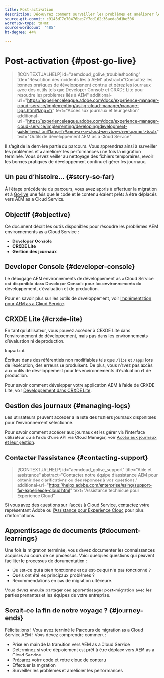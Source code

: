 ```yaml
---
title: Post-activation
description: Découvrez comment surveiller les problèmes et améliorer les performances
source-git-commit: c9143d77e70476beb7f7dd162c36aeda8d1be506
workflow-type: tm+mt
source-wordcount: '485'
ht-degree: 44%

---
```



# Post-activation {#post-go-live}

>[!CONTEXTUALHELP]
>id="aemcloud_golive_troubleshooting"
>title="Résolution des incidents liés à AEM"
>abstract="Consultez les bonnes pratiques de développement continu et gérez les journaux avec des outils tels que Developer Console et CRXDE Lite pour résoudre les problèmes liés à AEM"
>additional-url="https://experienceleague.adobe.com/docs/experience-manager-cloud-service/implementing/using-cloud-manager/manage-logs.html?lang=fr" text="Accès aux journaux et leur gestion"
>additional-url="https://experienceleague.adobe.com/docs/experience-manager-cloud-service/implementing/developing/development-guidelines.html?lang=fr#aem-as-a-cloud-service-development-tools" text="Outils de développement AEM as a Cloud Service"

Il s’agit de la dernière partie du parcours. Vous apprendrez ainsi à surveiller les problèmes et à améliorer les performances une fois la migration terminée. Vous devez veiller au nettoyage des fichiers temporaires, revoir les bonnes pratiques de développement continu et gérer les journaux.

## Un peu d’histoire...  {#story-so-far}

À l’étape précédente du parcours, vous avez appris à effectuer la migration et à [Go-live](/help/journey-migration/go-live.md) une fois que le code et le contenu étaient prêts à être déplacés vers AEM as a Cloud Service.

## Objectif {#objective}

Ce document décrit les outils disponibles pour résoudre les problèmes AEM environnements as a Cloud Service :

* **Developer Console**
* **CRXDE Lite**
* **Gestion des journaux**

## Developer Console {#developer-console}

Le débogage AEM environnements de développement as a Cloud Service est disponible dans Developer Console pour les environnements de développement, d’évaluation et de production.

Pour en savoir plus sur les outils de développement, voir [Implémentation pour AEM as a Cloud Service](/help/implementing/developing/introduction/development-guidelines.md#aem-as-a-cloud-service-development-tools).

## CRXDE Lite {#crxde-lite}

En tant qu’utilisateur, vous pouvez accéder à CRXDE Lite dans l’environnement de développement, mais pas dans les environnements d’évaluation ni de production.

>[!IMPORTANT]
>Écriture dans des référentiels non modifiables tels que `/libs` et `/apps` lors de l’exécution, des erreurs se produisent. De plus, vous n’avez pas accès aux outils de développement pour les environnements d’évaluation et de production.

Pour savoir comment développer votre application AEM à l’aide de CRXDE Lite, voir [Développement dans CRXDE Lite](/help/implementing/developing/tools/crxde.md).

## Gestion des journaux {#managing-logs}

Les utilisateurs peuvent accéder à la liste des fichiers journaux disponibles pour l’environnement sélectionné.

Pour savoir comment accéder aux journaux et les gérer via l’interface utilisateur ou à l’aide d’une API via Cloud Manager, voir [Accès aux journaux et leur gestion](/help/implementing/cloud-manager/manage-logs.md).

## Contacter l’assistance {#contacting-support}

>[!CONTEXTUALHELP]
>id="aemcloud_golive_support"
>title="Aide et assistance"
>abstract="Contactez notre équipe d’assistance AEM pour obtenir des clarifications ou des réponses à vos questions."
>additional-url="https://helpx.adobe.com/enterprise/using/support-for-experience-cloud.html" text="Assistance technique pour Experience Cloud"

Si vous avez des questions sur l’accès à Cloud Service, contactez votre représentant Adobe ou [l’Assistance pour Experience Cloud](https://helpx.adobe.com/fr/enterprise/using/support-for-experience-cloud.html) pour plus d’informations.

## Apprentissage de documents {#document-learnings}

Une fois la migration terminée, vous devez documenter les connaissances acquises au cours de ce processus. Voici quelques questions qui peuvent faciliter le processus de documentation :

* Qu&#39;est-ce qui a bien fonctionné et qu&#39;est-ce qui n&#39;a pas fonctionné ?
* Quels ont été les principaux problèmes ?
* Recommendations en cas de migration ultérieure.

Vous devez ensuite partager ces apprentissages post-migration avec les parties prenantes et les équipes de votre entreprise.

## Serait-ce la fin de notre voyage ?  {#journey-ends}

Félicitations ! Vous avez terminé le Parcours de migration as a Cloud Service AEM ! Vous devez comprendre comment :

* Prise en main de la transition vers AEM as a Cloud Service
* Déterminez si votre déploiement est prêt à être déplacé vers AEM as a Cloud Service
* Préparez votre code et votre cloud de contenu
* Effectuer la migration
* Surveiller les problèmes et améliorer les performances

